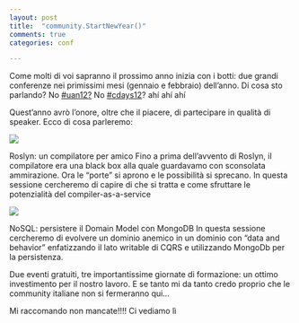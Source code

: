 ```yaml
---
layout: post
title:  "community.StartNewYear()"
comments: true
categories: conf

---
```



Come molti di voi sapranno il prossimo anno inizia con i botti: due grandi conferenze nei primissimi mesi (gennaio e febbraio) dell&#8217;anno. Di cosa sto parlando?
No [#uan12?](http://ugialt.net/) No [#cdays12](http://www.communitydays.it/events/communitydays-2012/)? ahí ahí ahí

Quest&#8217;anno avrò l&#8217;onore, oltre che il piacere, di partecipare in qualità di speaker. Ecco di cosa parleremo:

![](http://melkio.codiceplastico.com/images/uploads/2011/12/ugialtnet-300x88.png)

Roslyn: un compilatore per amico
Fino a prima dell&#8217;avvento di Roslyn, il compilatore era una black box alla quale guardavamo con sconsolata ammirazione. Ora le &#8220;porte&#8221; si aprono e le possibilità si sprecano. In questa sessione cercheremo di capire di che si tratta e come sfruttare le potenzialità del compiler-as-a-service

![](http://melkio.codiceplastico.com/images/uploads/2011/12/communitydays-300x81.png)

NoSQL: persistere il Domain Model con MongoDB
In questa sessione cercheremo di evolvere un dominio anemico in un dominio con &#8220;data and behavior&#8221; enfatizzando il lato writable di CQRS e utilizzando MongoDb per la persistenza.

Due eventi gratuiti, tre importantissime giornate di formazione: un ottimo investimento per il nostro lavoro. E se tanto mi da tanto credo proprio che le community italiane non si fermeranno qui&#8230;

Mi raccomando non mancate!!!!
Ci vediamo lì

